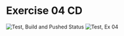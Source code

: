# Exercise 04 CD

![Test, Build and Pushed Status](https://github.com/cbachl/go_mux_bachl/actions/workflows/github-actions.yml/badge.svg)
![Test, Ex 04](https://github.com/cbachl/go_mux_bachl/runs/6791131972?check_suite_focus=true/badge.svg)

